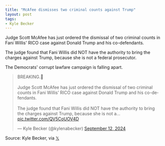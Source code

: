 ```yaml
---
title: "McAfee dismisses two criminal counts against Trump"
layout: post
tags:
- Kyle Becker
---
```


Judge Scott McAfee has just ordered the dismissal of two criminal counts in Fani Willis' RICO case against Donald Trump and his co-defendants.

The judge found that Fani Willis did NOT have the authority to bring the charges against Trump, because she is not a federal prosecutor.

The Democrats' corrupt lawfare campaign is falling apart.

<blockquote class="twitter-tweet"><p lang="en" dir="ltr">BREAKING.🚨<br><br>Judge Scott McAfee has just ordered the dismissal of two criminal counts in Fani Willis’ RICO case against Donald Trump and his co-defendants.<br><br>The judge found that Fani Willis did NOT have the authority to bring the charges against Trump, because she is not a… <a href="https://t.co/QV5CoUOV4D">pic.twitter.com/QV5CoUOV4D</a></p>&mdash; Kyle Becker (@kylenabecker) <a href="https://twitter.com/kylenabecker/status/1834320675017736347?ref_src=twsrc%5Etfw">September 12, 2024</a></blockquote> <script async src="https://platform.twitter.com/widgets.js" charset="utf-8"></script>

Source: Kyle Becker, via [𝕏](https://x.com)
